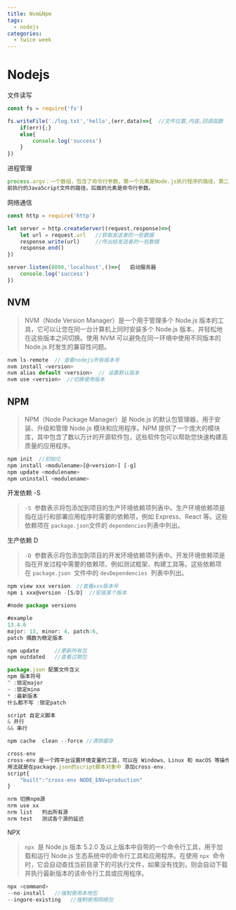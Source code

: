 ```yaml
---
title: Nvm&Npm
tags:
  - nodejs
categories:
  - twice week
---
```


# Nodejs

文件读写

```js
const fs = require('fs')

fs.writeFile('./log.txt','hello',(err,data)=>{  //文件位置,内容,回调函数
    if(err){;}
    else{
        console.log('success') 
    }
})
```

进程管理

```js
process.argv：一个数组，包含了命令行参数。第一个元素是Node.js执行程序的路径，第二个元素是当
前执行的JavaScript文件的路径，后面的元素是命令行参数。
```

网络通信

```js
const http = require('http')

let server = http.createServer((request,response)=>{
    let url = request.url   //获取发送者的一些数据
    response.write(url)     //传出给发送者的一些数据
    response.end()
})

server.listen(8090,'localhost',()=>{   启动服务器
    console.log('success')
})
```

## NVM

> NVM（Node Version Manager）是一个用于管理多个 Node.js 版本的工具，它可以让您在同一台计算机上同时安装多个 Node.js 版本，并轻松地在这些版本之间切换。使用 NVM 可以避免在同一环境中使用不同版本的 Node.js 时发生的兼容性问题。
> 

```js
nvm ls-remote  // 查看nodejs所有版本号
nvm install <version>
nvm alias default <version>  // 设置默认版本
nvm use <version>  //切换使用版本
```

## NPM

> NPM（Node Package Manager）是 Node.js 的默认包管理器，用于安装、升级和管理 Node.js 模块和应用程序。NPM 提供了一个庞大的模块库，其中包含了数以万计的开源软件包，这些软件包可以帮助您快速构建高质量的应用程序。
> 

```js
npm init  //初始化
npm install <modulename>[@<version>] [-g]
npm update <modulename>
npm uninstall <modulename>
```

开发依赖 -S

> `-S`
 参数表示将包添加到项目的生产环境依赖项列表中。生产环境依赖项是指在运行和部署应用程序时需要的依赖项，例如 Express、React 等。这些依赖项在 `package.json`文件的 `dependencies`列表中列出。
> 

生产依赖 D

> `-D`
 参数表示将包添加到项目的开发环境依赖项列表中。开发环境依赖项是指在开发过程中需要的依赖项，例如测试框架、构建工具等。这些依赖项在 `package.json`
 文件中的 `devDependencies`
 列表中列出。
> 

```js
npm view xxx version  //查看xxx版本号
npm i xxx@version -[S/D]  //安装某个版本
```

```js
#node package versions

#example
13.4.6
major: 13, minor: 4, patch:6,
patch 偶数为稳定版本
```

```js
npm update     //更新所有包
npm outdated   //查看过期包
```

```js
package.json 配置文件含义
npm 版本符号
^ :锁定major
~ :锁定mino
* :最新版本
什么都不写 :锁定patch

script 自定义脚本
& 并行
&& 串行
```

```js
npm cache  clean --force //清除缓存
```

```js
cross-env
cross-env 是一个跨平台设置环境变量的工具，可以在 Windows、Linux 和 macOS 等操作系统上运行。它主要用于在不同平台和操作系统上设置环境变量以及在 NPM 脚本中运行跨平台命令.
用法就是在package.json的script脚本对象中 添加cross-env.
script{
	"built":"cross-env NODE_ENV=production"
}
```

```js
nrm 切换npm源
nrm use xx
nrm list   列出所有源
nrm test   测试各个源的延迟
```

NPX

> `npx`
 是 Node.js 版本 5.2.0 及以上版本中自带的一个命令行工具，用于加载和运行 Node.js 生态系统中的命令行工具和应用程序。在使用 `npx`
 命令时，它会自动查找当前目录下的可执行文件，如果没有找到，则会自动下载并执行最新版本的该命令行工具或应用程序。
> 

```js
npx <command>
--no-install   //强制使用本地包
--ingore-existing   //强制使用网络包
```